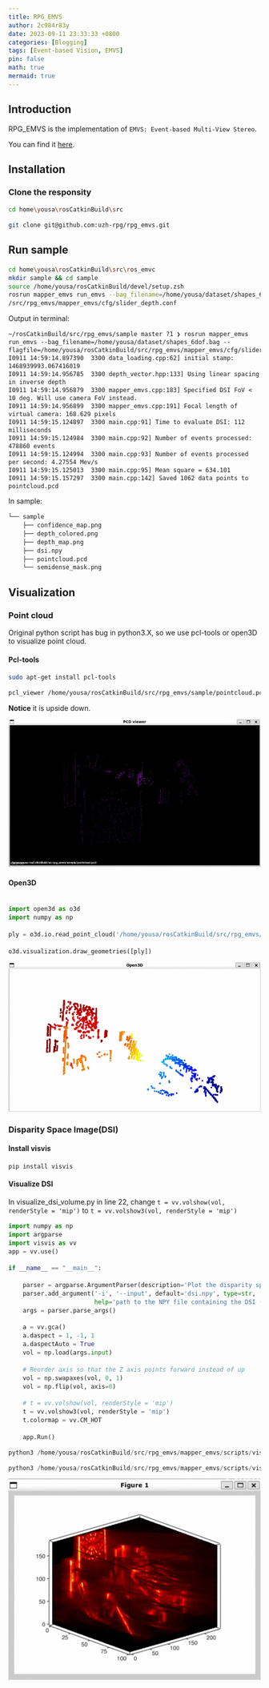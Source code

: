 ```yaml
---
title: RPG_EMVS
author: 2c984r83y
date: 2023-09-11 23:33:33 +0800
categories: [Blogging]
tags: [Event-based Vision, EMVS]
pin: false
math: true
mermaid: true
---
```

## Introduction

RPG_EMVS is the implementation of `EMVS: Event-based Multi-View Stereo`.

You can find it [here](https://github.com/uzh-rpg/rpg_emvs/tree/master "github").

## Installation

### Clone the responsity

```bash
cd home\yousa\rosCatkinBuild\src
```

```bash
git clone git@github.com:uzh-rpg/rpg_emvs.git
```

## Run sample

```bash
cd home\yousa\rosCatkinBuild\src\ros_emvc
mkdir sample && cd sample
source /home/yousa/rosCatkinBuild/devel/setup.zsh
rosrun mapper_emvs run_emvs --bag_filename=/home/yousa/dataset/shapes_6dof.bag --flagfile=/home/yousa/rosCatkinBuild
/src/rpg_emvs/mapper_emvs/cfg/slider_depth.conf
```

Output  in terminal:

```
~/rosCatkinBuild/src/rpg_emvs/sample master ?1 ❯ rosrun mapper_emvs run_emvs --bag_filename=/home/yousa/dataset/shapes_6dof.bag --flagfile=/home/yousa/rosCatkinBuild/src/rpg_emvs/mapper_emvs/cfg/slider_depth.conf
I0911 14:59:14.897390  3300 data_loading.cpp:62] initial stamp: 1468939993.067416019
I0911 14:59:14.956785  3300 depth_vector.hpp:133] Using linear spacing in inverse depth
I0911 14:59:14.956879  3300 mapper_emvs.cpp:183] Specified DSI FoV < 10 deg. Will use camera FoV instead.
I0911 14:59:14.956899  3300 mapper_emvs.cpp:191] Focal length of virtual camera: 168.629 pixels
I0911 14:59:15.124897  3300 main.cpp:91] Time to evaluate DSI: 112 milliseconds
I0911 14:59:15.124984  3300 main.cpp:92] Number of events processed: 478860 events
I0911 14:59:15.124994  3300 main.cpp:93] Number of events processed per second: 4.27554 Mev/s
I0911 14:59:15.125013  3300 main.cpp:95] Mean square = 634.101
I0911 14:59:15.157297  3300 main.cpp:142] Saved 1062 data points to pointcloud.pcd
```

In sample:

```python
└── sample
    ├── confidence_map.png
    ├── depth_colored.png
    ├── depth_map.png
    ├── dsi.npy
    ├── pointcloud.pcd
    └── semidense_mask.png
```

## Visualization

### Point cloud

Original python script has bug in python3.X, so we use pcl-tools or open3D to visualize point cloud.

#### Pcl-tools

```bash
sudo apt-get install pcl-tools
```

```bash
pcl_viewer /home/yousa/rosCatkinBuild/src/rpg_emvs/sample/pointcloud.pcd
```

**Notice** it is upside down.

![20230920211819](https://raw.githubusercontent.com/2c984r83y/2c984r83y.github.io/master/images/20230920211819.png)

#### Open3D

```python

import open3d as o3d
import numpy as np
 
ply = o3d.io.read_point_cloud('/home/yousa/rosCatkinBuild/src/rpg_emvs/sample/pointcloud.pcd') 
 
o3d.visualization.draw_geometries([ply])

```

![20230920211424](https://raw.githubusercontent.com/2c984r83y/2c984r83y.github.io/master/images/20230920211424.png)

### Disparity Space Image(DSI)

#### Install visvis

```
pip install visvis
```

#### Visualize DSI

In visualize_dsi_volume.py
in line 22, change `t = vv.volshow(vol, renderStyle = 'mip')` to `t = vv.volshow3(vol, renderStyle = 'mip')`

```python
import numpy as np
import argparse
import visvis as vv
app = vv.use()

if __name__ == "__main__":

    parser = argparse.ArgumentParser(description='Plot the disparity space image (DSI) using 3D slices')
    parser.add_argument('-i', '--input', default='dsi.npy', type=str,
                        help='path to the NPY file containing the DSI (default: dsi.npy)')
    args = parser.parse_args()

    a = vv.gca()
    a.daspect = 1, -1, 1
    a.daspectAuto = True
    vol = np.load(args.input)
  
    # Reorder axis so that the Z axis points forward instead of up
    vol = np.swapaxes(vol, 0, 1)
    vol = np.flip(vol, axis=0)
  
    # t = vv.volshow(vol, renderStyle = 'mip')
    t = vv.volshow3(vol, renderStyle = 'mip')
    t.colormap = vv.CM_HOT
  
    app.Run()
```

```python
python3 /home/yousa/rosCatkinBuild/src/rpg_emvs/mapper_emvs/scripts/visualize_dsi_volume.py -i /home/yousa/rosCatkinBuild/src/rpg_emvs/sample/dsi.npy
```

```python
python3 /home/yousa/rosCatkinBuild/src/rpg_emvs/mapper_emvs/scripts/visualize_dsi_slices.py -i /home/yousa/rosCatkinBuild/src/rpg_emvs/sample/dsi.npy
```

![20230920203512](https://raw.githubusercontent.com/2c984r83y/2c984r83y.github.io/master/images/20230920203512.png)
